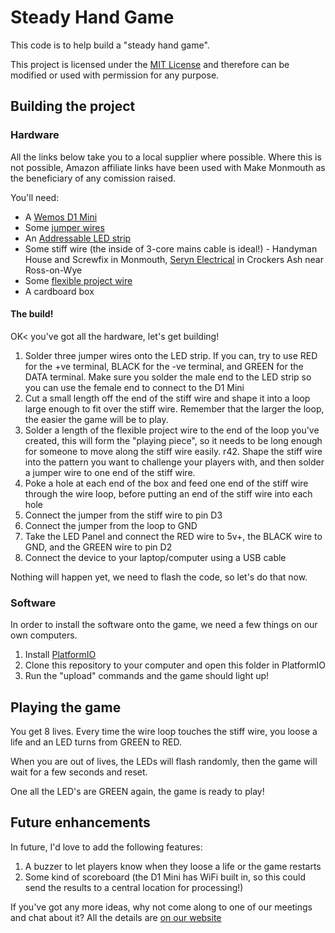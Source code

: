 # Steady Hand Game

This code is to help build a "steady hand game".

This project is licensed under the [MIT License](https://fossa.com/blog/open-source-licenses-101-mit-license/) and therefore can be modified or used with permission for any purpose.

## Building the project

### Hardware

All the links below take you to a local supplier where possible.  Where this is not possible, Amazon affiliate links have been used with Make Monmouth as the beneficiary of any comission raised.

You'll need:

   * A [Wemos D1 Mini](https://amzn.to/3Ba297o)
   * Some [jumper wires](https://amzn.to/47qFnEk)
   * An [Addressable LED strip](https://coolcomponents.co.uk/products/neopixel-stick-8-x-ws2812-5050-rgb-led-with-integrated-drivers)
   * Some stiff wire (the inside of 3-core mains cable is ideal!) - Handyman House and Screwfix in Monmouth, [Seryn Electrical](https://www.facebook.com/p/Seryn-Electrical-Limited-100054207025056) in Crockers Ash near Ross-on-Wye
   * Some [flexible project wire](https://amzn.to/3MEK4Bb)
   * A cardboard box

#### The build!

OK< you've got all the hardware, let's get building!

   1. Solder three jumper wires onto the LED strip. If you can, try to use RED for the +ve terminal, BLACK for the -ve terminal, and GREEN for the DATA terminal. Make sure you solder the male end to the LED strip so you can use the female end to connect to the D1 Mini
   2. Cut a small length off the end of the stiff wire and shape it into a loop large enough to fit over the stiff wire.  Remember that the larger the loop, the easier the game will be to play.
   3. Solder a length of the flexible project wire to the end of the loop you've created, this will form the "playing piece", so it needs to be long enough for someone to move along the stiff wire easily.
   r42. Shape the stiff wire into the pattern you want to challenge your players with, and then solder a jumper wire to one end of the stiff wire.
   4. Poke a hole at each end of the box and feed one end of the stiff wire through the wire loop, before putting an end of the stiff wire into each hole
   5. Connect the jumper from the stiff wire to pin D3
   6. Connect the jumper from the loop to GND
   7. Take the LED Panel and connect the RED wire to 5v+, the BLACK wire to GND, and the GREEN wire to pin D2 
   8. Connect the device to your laptop/computer using a USB cable

Nothing will happen yet, we need to flash the code, so let's do that now.

### Software

In order to install the software onto the game, we need a few things on our own computers.

   1. Install [PlatformIO](https://platformio.org/platformio-ide)
   2. Clone this repository to your computer and open this folder in PlatformIO
   3. Run the "upload" commands and the game should light up!

## Playing the game

You get 8 lives.  Every time the wire loop touches the stiff wire, you loose a life and an LED turns from GREEN to RED.

When you are out of lives, the LEDs will flash randomly, then the game will wait for a few seconds and reset.

One all the LED's are GREEN again, the game is ready to play!

## Future enhancements

In future, I'd love to add the following features:

   1. A buzzer to let players know when they loose a life or the game restarts
   2. Some kind of scoreboard (the D1 Mini has WiFi built in, so this could send the results to a central location for processing!)

If you've got any more ideas, why not come along to one of our meetings and chat about it? All the details are [on our website](https://www.makemonmouth.co.uk/)
